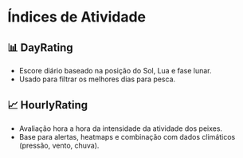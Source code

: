 # Índices de Atividade

## 📊 DayRating

- Escore diário baseado na posição do Sol, Lua e fase lunar.
- Usado para filtrar os melhores dias para pesca.

## 📈 HourlyRating

- Avaliação hora a hora da intensidade da atividade dos peixes.
- Base para alertas, heatmaps e combinação com dados climáticos (pressão, vento, chuva).
